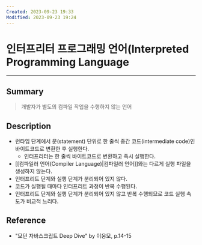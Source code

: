 ```yaml
---
Created: 2023-09-23 19:33
Modified: 2023-09-23 19:24
---
```


# 인터프리터 프로그래밍 언어(Interpreted Programming Language
---
## Summary
> 개발자가 별도의 컴파일 작업을 수행하지 않는 언어
## Description
- 런타임 단계에서 문(statement) 단위로 한 줄씩 중간 코드(intermediate code)인 바이트코드로 변환한 후 실행한다.
	- 인터프리터는 한 줄씩 바이트코드로 변환하고 즉시 실행한다.
- [[컴파일러 언어(Compiler Language)|컴파일러 언어]]와는 다르게 실행 파일을 생성하지 않는다.
- 인터프리트 단계와 실행 단계가 분리되어 있지 않다.
- 코드가 실행될 때마다 인터프리트 과정이 반복 수행된다.
- 인터프리트 단계와 실행 단계가 분리되어 있지 않고 반복 수행되므로 코드 실행 속도가 비교적 느리다.
## Reference
- "모던 자바스크립트 Deep Dive" by 이웅모, p.14-15